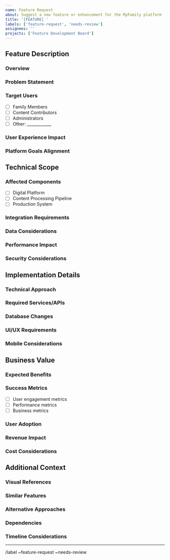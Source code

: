 ```yaml
---
name: Feature Request
about: Suggest a new feature or enhancement for the MyFamily platform
title: '[FEATURE] '
labels: ['feature-request', 'needs-review']
assignees: ''
projects: ['Feature Development Board']
---
```


## Feature Description
### Overview
<!-- Provide a clear and concise description of the proposed feature -->

### Problem Statement
<!-- Describe the problem or need this feature addresses -->

### Target Users
<!-- Select the primary user group(s) this feature serves -->
- [ ] Family Members
- [ ] Content Contributors
- [ ] Administrators
- [ ] Other: ____________

### User Experience Impact
<!-- Describe how this feature will improve the user experience -->

### Platform Goals Alignment
<!-- Explain how this feature aligns with MyFamily's goals -->

## Technical Scope
### Affected Components
<!-- Select all that apply -->
- [ ] Digital Platform
- [ ] Content Processing Pipeline
- [ ] Production System

### Integration Requirements
<!-- List any integration points with existing systems -->

### Data Considerations
<!-- Describe data handling requirements and implications -->

### Performance Impact
<!-- Detail any performance implications or requirements -->

### Security Considerations
<!-- Outline security requirements or concerns -->

## Implementation Details
### Technical Approach
<!-- Describe the proposed technical implementation -->

### Required Services/APIs
<!-- List new or modified services/APIs needed -->

### Database Changes
<!-- Describe any required database modifications -->

### UI/UX Requirements
<!-- Detail interface requirements and changes -->

### Mobile Considerations
<!-- Specify any mobile-specific requirements -->

## Business Value
### Expected Benefits
<!-- List the key benefits of this feature -->

### Success Metrics
<!-- Define measurable success criteria -->
- [ ] User engagement metrics
- [ ] Performance metrics
- [ ] Business metrics

### User Adoption
<!-- Describe the expected user adoption process -->

### Revenue Impact
<!-- Detail any revenue implications -->

### Cost Considerations
<!-- Outline implementation and maintenance costs -->

## Additional Context
<!-- Optional section for additional information -->

### Visual References
<!-- Add mockups, wireframes, or diagrams if available -->

### Similar Features
<!-- Reference similar implementations in other systems -->

### Alternative Approaches
<!-- Describe any alternative solutions considered -->

### Dependencies
<!-- List dependencies on other features or systems -->

### Timeline Considerations
<!-- Note any timing constraints or preferences -->

---
<!-- Do not modify below this line -->
/label ~feature-request ~needs-review